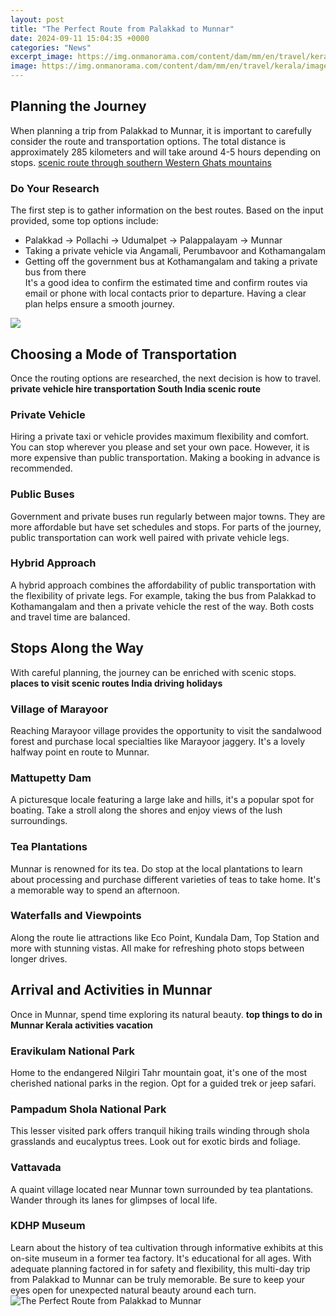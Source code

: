 ```yaml
---
layout: post
title: "The Perfect Route from Palakkad to Munnar"
date: 2024-09-11 15:04:35 +0000
categories: "News"
excerpt_image: https://img.onmanorama.com/content/dam/mm/en/travel/kerala/images/2021/7/2/munnar.jpg
image: https://img.onmanorama.com/content/dam/mm/en/travel/kerala/images/2021/7/2/munnar.jpg
---
```


## Planning the Journey
When planning a trip from Palakkad to Munnar, it is important to carefully consider the route and transportation options. The total distance is approximately 285 kilometers and will take around 4-5 hours depending on stops. [scenic route through southern Western Ghats mountains](https://thetopnews.github.io/troubleshooting-common-party-problems-when-streaming-games-on-pc/)
### Do Your Research
The first step is to gather information on the best routes. Based on the input provided, some top options include:
- Palakkad → Pollachi → Udumalpet → Palappalayam → Munnar 
- Taking a private vehicle via Angamali, Perumbavoor and Kothamangalam
- Getting off the government bus at Kothamangalam and taking a private bus from there  
It's a good idea to confirm the estimated time and confirm routes via email or phone with local contacts prior to departure. Having a clear plan helps ensure a smooth journey.

![](http://ourbackpacktales.com/wp-content/uploads/2020/05/Munnar-travel-guide-3day-itinerary-day1-our-backpack-tales.jpg)
## Choosing a Mode of Transportation  
Once the routing options are researched, the next decision is how to travel. **private vehicle hire transportation South India scenic route**
### Private Vehicle 
Hiring a private taxi or vehicle provides maximum flexibility and comfort. You can stop wherever you please and set your own pace. However, it is more expensive than public transportation. Making a booking in advance is recommended.
### Public Buses
Government and private buses run regularly between major towns. They are more affordable but have set schedules and stops. For parts of the journey, public transportation can work well paired with private vehicle legs. 
### Hybrid Approach
A hybrid approach combines the affordability of public transportation with the flexibility of private legs. For example, taking the bus from Palakkad to Kothamangalam and then a private vehicle the rest of the way. Both costs and travel time are balanced.
## Stops Along the Way
With careful planning, the journey can be enriched with scenic stops. **places to visit scenic routes India driving holidays** 
### Village of Marayoor
Reaching Marayoor village provides the opportunity to visit the sandalwood forest and purchase local specialties like Marayoor jaggery. It's a lovely halfway point en route to Munnar. 
### Mattupetty Dam
A picturesque locale featuring a large lake and hills, it's a popular spot for boating. Take a stroll along the shores and enjoy views of the lush surroundings.  
### Tea Plantations 
Munnar is renowned for its tea. Do stop at the local plantations to learn about processing and purchase different varieties of teas to take home. It's a memorable way to spend an afternoon.
### Waterfalls and Viewpoints
Along the route lie attractions like Eco Point, Kundala Dam, Top Station and more with stunning vistas. All make for refreshing photo stops between longer drives.
## Arrival and Activities in Munnar 
Once in Munnar, spend time exploring its natural beauty. **top things to do in Munnar Kerala activities vacation**
### Eravikulam National Park 
Home to the endangered Nilgiri Tahr mountain goat, it's one of the most cherished national parks in the region. Opt for a guided trek or jeep safari. 
### Pampadum Shola National Park
This lesser visited park offers tranquil hiking trails winding through shola grasslands and eucalyptus trees. Look out for exotic birds and foliage. 
### Vattavada
A quaint village located near Munnar town surrounded by tea plantations. Wander through its lanes for glimpses of local life.  
### KDHP Museum
Learn about the history of tea cultivation through informative exhibits at this on-site museum in a former tea factory. It's educational for all ages.
With adequate planning factored in for safety and flexibility, this multi-day trip from Palakkad to Munnar can be truly memorable. Be sure to keep your eyes open for unexpected natural beauty around each turn.
![The Perfect Route from Palakkad to Munnar](https://img.onmanorama.com/content/dam/mm/en/travel/kerala/images/2021/7/2/munnar.jpg)

